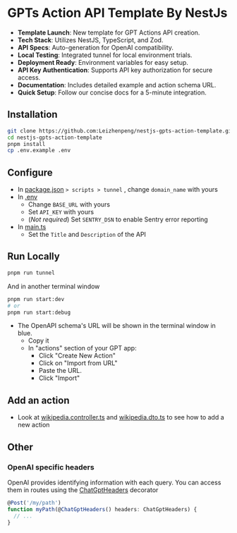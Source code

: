 #  GPTs Action API Template By NestJs

- **Template Launch**: New template for GPT Actions API creation.
- **Tech Stack**: Utilizes NestJS, TypeScript, and Zod.
- **API Specs**: Auto-generation for OpenAI compatibility.
- **Local Testing**: Integrated tunnel for local environment trials.
- **Deployment Ready**: Environment variables for easy setup.
- **API Key Authentication**: Supports API key authorization for secure access.
- **Documentation**: Includes detailed example and action schema URL.
- **Quick Setup**: Follow our concise docs for a 5-minute integration.

## Installation

```bash
git clone https://github.com:Leizhenpeng/nestjs-gpts-action-template.git
cd nestjs-gpts-action-template
pnpm install
cp .env.example .env
```

## Configure

- In [package.json](./package.json) `> scripts > tunnel` , change `domain_name` with yours
- In [.env](./.env)
  - Change `BASE_URL` with yours
  - Set `API_KEY` with yours
  - (_Not required_) Set `SENTRY_DSN` to enable Sentry error reporting
- In [main.ts](./src/main.ts)
  - Set the `Title` and `Description` of the API

## Run Locally

```bash
pnpm run tunnel
```

And in another terminal window

```bash
pnpm run start:dev
# or
pnpm run start:debug
```

- The OpenAPI schema's URL will be shown in the terminal window in blue.
  - Copy it
  - In "actions" section of your GPT app:
    - Click "Create New Action"
    - Click on "Import from URL"
    - Paste the URL.
    - Click "Import"

## Add an action

- Look at [wikipedia.controller.ts](./src/wikipedia/wikipedia.controller.ts) and [wikipedia.dto.ts](./src/wikipedia/wikipedia.dto.ts) to see how to add a new action

## Other

### OpenAI specific headers

OpenAI provides identifying information with each query. You can access them in routes using the [ChatGptHeaders](./src/chat-gpt/chat-gpt.dto.ts) decorator

```ts
@Post('/my/path')
function myPath(@ChatGptHeaders() headers: ChatGptHeaders) {
  // ...
}
```
